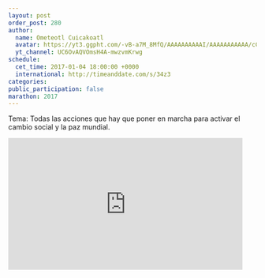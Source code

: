 ```yaml
---
layout: post
order_post: 280
author:
  name: Ometeotl Cuicakoatl
  avatar: https://yt3.ggpht.com/-vB-a7M_8MfQ/AAAAAAAAAAI/AAAAAAAAAAA/cCVZV1RA--g/s100-c-k-no-mo-rj-c0xffffff/photo.jpg
  yt_channel: UC6OvAQVOmsH4A-mwzvmKrwg
schedule:
  cet_time: 2017-01-04 18:00:00 +0000
  international: http://timeanddate.com/s/34z3
categories:
public_participation: false
marathon: 2017
---
```

Tema: Todas las acciones que hay que poner en marcha para activar el cambio social y la paz mundial.
<iframe width="475" height="267" src="https://www.youtube.com/embed/BjWgjmQHf0E" frameborder="0" allowfullscreen></iframe>
